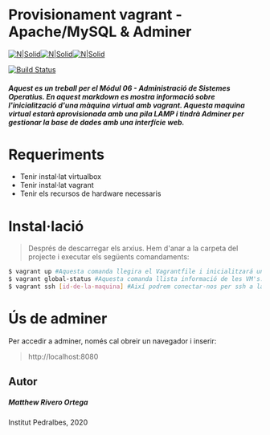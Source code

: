 # Provisionament vagrant - Apache/MySQL & Adminer

[![N|Solid](https://encrypted-tbn0.gstatic.com/images?q=tbn:ANd9GcSZYkNq6JQ00zK3PC-FvYqph0PzRV6ICwfBPQ&usqp=CAU)](https://github.com/a19Matthew/Projecte17)[![N|Solid](https://i0.wp.com/appiomatic.com/blog/wp-content/uploads/2019/04/lamp.png?fit=512%2C200&ssl=1)](https://github.com/a19Matthew/Projecte17)[![N|Solid](https://www.jose-aguilar.com/blog/wp-content/uploads/2014/08/adminer_logo.jpg)](https://github.com/a19Matthew/Projecte17)




[![Build Status](https://travis-ci.org/joemccann/dillinger.svg?branch=master)](https://github.com/a19Matthew/Projecte17)

##### Aquest es un treball per el Módul 06 - Administració de Sistemes Operatius. En aquest markdown es mostra informació sobre l'inicialització d'una màquina virtual amb vagrant. Aquesta maquina virtual estarà aprovisionada amb una pila LAMP i tindrà Adminer per gestionar la base de dades amb una interfície web.

# Requeriments
- Tenir instal·lat virtualbox
- Tenir instal·lat vagrant
- Tenir els recursos de hardware necessaris

# Instal·lació
> Després de descarregar els arxius. Hem d'anar a la carpeta del projecte i executar els següents comandaments:

```sh
$ vagrant up #Aquesta comanda llegira el Vagrantfile i inicialitzará una VM privionada.
$ vagrant global-status #Aquesta comanda llista informació de les VM's. Hem de fixar-nos en la ID.
$ vagrant ssh [id-de-la-maquina] #Així podrem conectar-nos per ssh a la VM.
```
# Ús de adminer
Per accedir a adminer, només cal obreir un navegador i inserir:
>http://localhost:8080

## Autor

##### Matthew Rivero Ortega 
Institut Pedralbes, 2020
